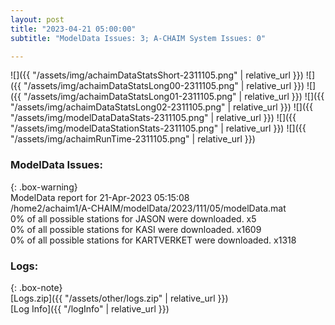 ```yaml
---
layout: post
title: "2023-04-21 05:00:00"
subtitle: "ModelData Issues: 3; A-CHAIM System Issues: 0"

---
```


![]({{ "/assets/img/achaimDataStatsShort-2311105.png" | relative_url }})
![]({{ "/assets/img/achaimDataStatsLong00-2311105.png" | relative_url }})
![]({{ "/assets/img/achaimDataStatsLong01-2311105.png" | relative_url }})
![]({{ "/assets/img/achaimDataStatsLong02-2311105.png" | relative_url }})
![]({{ "/assets/img/modelDataDataStats-2311105.png" | relative_url }})
![]({{ "/assets/img/modelDataStationStats-2311105.png" | relative_url }})
![]({{ "/assets/img/achaimRunTime-2311105.png" | relative_url }})


### ModelData Issues:  
  
{: .box-warning}  
 ModelData report for 21-Apr-2023 05:15:08   
 /home2/achaim1/A-CHAIM/modelData/2023/111/05/modelData.mat   
 0% of all possible stations for JASON were downloaded. x5   
 0% of all possible stations for KASI were downloaded. x1609   
 0% of all possible stations for KARTVERKET were downloaded. x1318   
  


### Logs:  
  
{: .box-note}  
[Logs.zip]({{ "/assets/other/logs.zip" | relative_url }})  
[Log Info]({{ "/logInfo" | relative_url }})  
